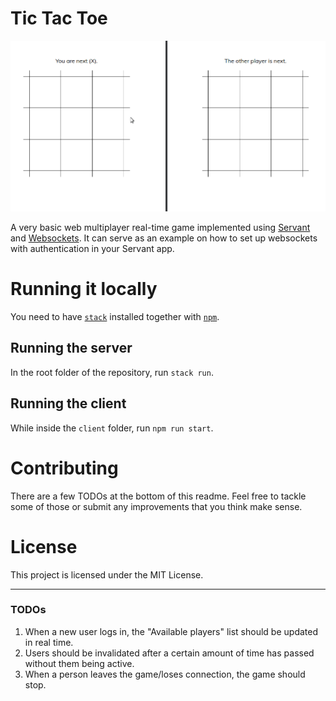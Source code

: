 # Tic Tac Toe

<p align="center">
  <img src="./pics/game.gif" alt="Game" width="750">
</p>

A very basic web multiplayer real-time game implemented using [Servant](https://www.servant.dev/) and [Websockets](https://en.wikipedia.org/wiki/WebSocket). It can serve as an example on how to set up websockets with authentication in your Servant app.
    
# Running it locally

You need to have [`stack`](https://docs.haskellstack.org/en/stable/README/) installed together with [`npm`](https://www.npmjs.com/get-npm).

## Running the server

In the root folder of the repository, run `stack run`.

## Running the client

While inside the `client` folder, run `npm run start`.

# Contributing

There are a few TODOs at the bottom of this readme. Feel free to tackle some of those or submit any improvements that you think make sense.

# License

This project is licensed under the MIT License.

---
    
### TODOs
    
1. When a new user logs in, the "Available players" list should be updated in real time.
2. Users should be invalidated after a certain amount of time has passed without them being active.
3. When a person leaves the game/loses connection, the game should stop.
